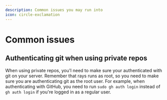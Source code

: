 ```yaml
---
description: Common issues you may run into
icon: circle-exclamation
---
```


# Common issues

## Authenticating git when using private repos

When using private repos, you'l need to make sure your authenticated with git on your server. Remember that rays runs as root, so you need to make sure you are authenticating git as the root user. For example, when authenticating with GitHub, you need to run `sudo gh auth login` instead of `gh auth login` if you're logged in as a regular user.
